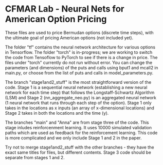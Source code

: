 # CFMAR Lab - Neural Nets for American Option Pricing


These files are used to price Bermudan options (discrete time steps), with the ultimate goal of pricing American options (not included yet).

The folder "tf" contains the neural network architecture for various options in Tensorflow. The folder "torch" is in-progress; we are working to switch the code from Tensoflow to PyTorch to see if there is a change in price. The files under "torch" currently do not run without error. You can change the parameters (and dimensions) of the puts and calls using bput1 and mcall2 in main.py, or choose from the list of puts and calls in model_parameters.py.

The branch "stage1and2_stuff" is the most straightforward version of the code. Stage 1 is a sequential neural network (establishing a new neural network for each time step) that follows the Longstaff-Schwartz Algorithm (LSM) and Stage 2 (nn_aggregate_neo.py) is an aggregated neural network (1 neural network that runs through each step of the option). Stage 1 only takes in the locations as x inputs (an array of x-dimensional locations) and Stage 2 takes in both the locations and the time (y).

The branches "main" and "Anna" are from stage three of the code. This stage inludes reinforcenment learning. It uses 10000 simulated validation paths which are used as feedback for the reinforcement learning. This code is more complicated and we only include Stage 1 and 2 in the paper.

Try not to merge stage1and2_stuff with the other branches - they have the exact same titles for files, but different contents. Stage 3 code should be separate from stages 1 and 2.
